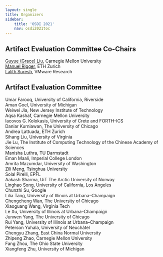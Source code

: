 ```yaml
---
layout: single
title: Organizers
sidebar:
    title: 'OSDI 2021'
    nav: osdi2021toc
---
```


## Artifact Evaluation Committee Co-Chairs

[Guyue (Grace) Liu](https://grace-liu.github.io/), Carnegie Mellon University <br>
[Manuel Rigger](https://www.manuelrigger.at/), ETH Zurich <br>
[Lalith Suresh](https://research.vmware.com/researchers/lalith-suresh), VMware Research

## Artifact Evaluation Committee

Umar Farooq, University of California, Riverside <br>
Aman Goel, University of Michigan <br>
Weiwei Jia, New Jersey Institute of Technology <br>
Aqsa Kashaf, Carnegie Mellon University <br>
Iacovos G. Kolokasis, University of Crete and FORTH-ICS <br>
Daniar Kurniawan, The University of Chicago <br>
Andrea Lattuada, ETH Zurich <br>
Sihang Liu, University of Virginia <br>
Jie Lu, The Institute of Computing Technology of the Chinese Academy of Sciences <br>
Manisha Luthra, TU Darmstadt <br>
Eman Maali, Imperial College London <br>
Amrita Mazumdar, University of Washington <br>
Zili Meng, Tsinghua University <br>
Solal Pirelli, EPFL <br>
Aakash Sharma, UiT The Arctic University of Norway <br>
Linghao Song, University of California, Los Angeles <br>
Chunzhi Su, Google <br>
Lilia Tang, University of Illinois at Urbana–Champaign <br>
Chengcheng Wan, The University of Chicago <br>
Xiaoguang Wang, Virginia Tech <br>
Le Xu, University of Illinois at Urbana–Champaign <br>
Junwen Yang, The University of Chicago <br>
Rui Yang, University of Illinois at Urbana–Champaign <br>
Peterson Yuhala, University of Neuchâtel <br>
Chengyu Zhang, East China Normal University <br>
Zhipeng Zhao, Carnegie Mellon University <br>
Fang Zhou, The Ohio State University <br>
Xiangfeng Zhu, University of Michigan
